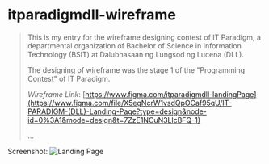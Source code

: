 # itparadigmdll-wireframe

> This is my entry for the wireframe designing contest of IT Paradigm, a departmental organization of Bachelor of Science in Information Technology (BSIT) at Dalubhasaan ng Lungsod ng Lucena (DLL).
>
> The designing of wireframe was the stage 1 of the "Programming Contest" of IT Paradigm.
>
> *Wireframe Link*: [https://www.figma.com/itparadigmdll-landingPage](https://www.figma.com/file/X5egNcrW1vsdQpOCaf95qU/IT-PARADIGM-(DLL)-Landing-Page?type=design&node-id=0%3A1&mode=design&t=7ZzE1NCuN3LlcBFQ-1)
>
> ...

Screenshot:
![Landing Page](./landing-page.png "IT Paradigm Landing Page")